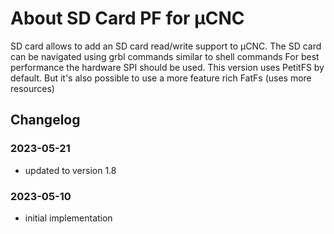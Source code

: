 # About SD Card PF for µCNC

SD card allows to add an SD card read/write support to µCNC.
The SD card can be navigated using grbl commands similar to shell commands
For best performance the hardware SPI should be used.
This version uses PetitFS by default. But it's also possible to use a more feature rich FatFs (uses more resources)

## Changelog

### 2023-05-21

- updated to version 1.8

### 2023-05-10

- initial implementation
